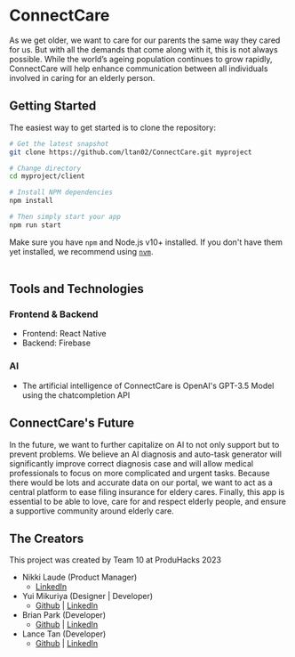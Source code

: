# ConnectCare
As we get older, we want to care for our parents the same way they cared for us. But with all the demands that come along with it, this is not always possible. While the world’s ageing population continues to grow rapidly, ConnectCare will help enhance communication between all individuals involved in caring for an elderly person.

## Getting Started
The easiest way to get started is to clone the repository:
```bash
# Get the latest snapshot
git clone https://github.com/ltan02/ConnectCare.git myproject

# Change directory
cd myproject/client

# Install NPM dependencies
npm install

# Then simply start your app
npm run start
```

Make sure you have `npm` and Node.js v10+ installed. If you don't have them yet installed, we recommend using [`nvm`](https://github.com/creationix/nvm).
<br><br>

## Tools and Technologies 
### Frontend & Backend
* Frontend: React Native
* Backend: Firebase

### AI
* The artificial intelligence of ConnectCare is OpenAI's GPT-3.5 Model using the chatcompletion API

## ConnectCare's Future 
In the future, we want to further capitalize on AI to not only support but to prevent problems. We believe an AI diagnosis and auto-task generator will significantly improve correct diagnosis case and will allow medical professionals to focus on more complicated and urgent tasks. Because there would be lots and accurate data on our portal, we want to act as a central platform to ease filing insurance for eldery cares. Finally, this app is essential to be able to love, care for and respect elderly people, and ensure a supportive community around elderly care.

## The Creators
This project was created by Team 10 at ProduHacks 2023
* Nikki Laude (Product Manager)
    * [LinkedIn](https://www.linkedin.com/in/nikki-laude/)
* Yui Mikuriya (Designer | Developer)
    * [Github](https://github.com/yui-ubc) | [LinkedIn](https://www.linkedin.com/in/yui-mikuriya/)
* Brian Park (Developer)
    * [Github](https://github.com/bpbrianpark) | [LinkedIn](https://www.linkedin.com/in/bpbrianp/)
* Lance Tan (Developer)
    * [Github](https://github.com/ltan02) | [LinkedIn](https://www.linkedin.com/in/lancetan02/)
